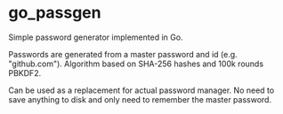 go_passgen
==========

Simple password generator implemented in Go.

Passwords are generated from a master password and id (e.g. "github.com"). Algorithm based on SHA-256 hashes and 100k rounds PBKDF2.

Can be used as a replacement for actual password manager. No need to save anything to disk and only need to remember the master password.

